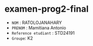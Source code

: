 # examen-prog2-final
- `NOM` : RATOLOJANAHARY
- `PRENOM` : Mamitiana Antonio
- `Reference etudiant` : STD24191
- `Groupe`: K2